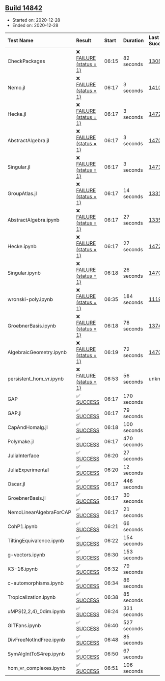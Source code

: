 ## [Build 14842](https://oscarci.mathematik.uni-kl.de/job/oscar/14842/)

* Started on: 2020-12-28
* Ended on: 2020-12-28

| Test Name    | Result | Start | Duration | Last Success | First Failure |
|:-------------|:-------|:------|:---------|:-------------|:--------------|
| CheckPackages | ❌ [FAILURE (status = 1)](https://oscarci.mathematik.uni-kl.de/job/oscar/14842/artifact/logs/build-14842/CheckPackages.log) | 06:15 | 82 seconds | [13085](https://oscarci.mathematik.uni-kl.de/job/oscar/13085/) | [13086](https://oscarci.mathematik.uni-kl.de/job/oscar/13086/) |
| Nemo.jl | ❌ [FAILURE (status = 1)](https://oscarci.mathematik.uni-kl.de/job/oscar/14842/artifact/logs/build-14842/Nemo.jl.log) | 06:17 | 3 seconds | [14101](https://oscarci.mathematik.uni-kl.de/job/oscar/14101/) | [14102](https://oscarci.mathematik.uni-kl.de/job/oscar/14102/) |
| Hecke.jl | ❌ [FAILURE (status = 1)](https://oscarci.mathematik.uni-kl.de/job/oscar/14842/artifact/logs/build-14842/Hecke.jl.log) | 06:17 | 3 seconds | [14723](https://oscarci.mathematik.uni-kl.de/job/oscar/14723/) | [14724](https://oscarci.mathematik.uni-kl.de/job/oscar/14724/) |
| AbstractAlgebra.jl | ❌ [FAILURE (status = 1)](https://oscarci.mathematik.uni-kl.de/job/oscar/14842/artifact/logs/build-14842/AbstractAlgebra.jl.log) | 06:17 | 3 seconds | [14701](https://oscarci.mathematik.uni-kl.de/job/oscar/14701/) | [14702](https://oscarci.mathematik.uni-kl.de/job/oscar/14702/) |
| Singular.jl | ❌ [FAILURE (status = 1)](https://oscarci.mathematik.uni-kl.de/job/oscar/14842/artifact/logs/build-14842/Singular.jl.log) | 06:17 | 3 seconds | [14732](https://oscarci.mathematik.uni-kl.de/job/oscar/14732/) | [14733](https://oscarci.mathematik.uni-kl.de/job/oscar/14733/) |
| GroupAtlas.jl | ❌ [FAILURE (status = 1)](https://oscarci.mathematik.uni-kl.de/job/oscar/14842/artifact/logs/build-14842/GroupAtlas.jl.log) | 06:17 | 14 seconds | [13311](https://oscarci.mathematik.uni-kl.de/job/oscar/13311/) | [13312](https://oscarci.mathematik.uni-kl.de/job/oscar/13312/) |
| AbstractAlgebra.ipynb | ❌ [FAILURE (status = 1)](https://oscarci.mathematik.uni-kl.de/job/oscar/14842/artifact/logs/build-14842/AbstractAlgebra.ipynb.log) | 06:17 | 27 seconds | [13355](https://oscarci.mathematik.uni-kl.de/job/oscar/13355/) | [13356](https://oscarci.mathematik.uni-kl.de/job/oscar/13356/) |
| Hecke.ipynb | ❌ [FAILURE (status = 1)](https://oscarci.mathematik.uni-kl.de/job/oscar/14842/artifact/logs/build-14842/Hecke.ipynb.log) | 06:17 | 27 seconds | [14723](https://oscarci.mathematik.uni-kl.de/job/oscar/14723/) | [14724](https://oscarci.mathematik.uni-kl.de/job/oscar/14724/) |
| Singular.ipynb | ❌ [FAILURE (status = 1)](https://oscarci.mathematik.uni-kl.de/job/oscar/14842/artifact/logs/build-14842/Singular.ipynb.log) | 06:18 | 26 seconds | [14701](https://oscarci.mathematik.uni-kl.de/job/oscar/14701/) | [14702](https://oscarci.mathematik.uni-kl.de/job/oscar/14702/) |
| wronski-poly.ipynb | ❌ [FAILURE (status = 1)](https://oscarci.mathematik.uni-kl.de/job/oscar/14842/artifact/logs/build-14842/wronski-poly.ipynb.log) | 06:35 | 184 seconds | [11192](https://oscarci.mathematik.uni-kl.de/job/oscar/11192/) | [11193](https://oscarci.mathematik.uni-kl.de/job/oscar/11193/) |
| GroebnerBasis.ipynb | ❌ [FAILURE (status = 1)](https://oscarci.mathematik.uni-kl.de/job/oscar/14842/artifact/logs/build-14842/GroebnerBasis.ipynb.log) | 06:18 | 78 seconds | [13748](https://oscarci.mathematik.uni-kl.de/job/oscar/13748/) | [13749](https://oscarci.mathematik.uni-kl.de/job/oscar/13749/) |
| AlgebraicGeometry.ipynb | ❌ [FAILURE (status = 1)](https://oscarci.mathematik.uni-kl.de/job/oscar/14842/artifact/logs/build-14842/AlgebraicGeometry.ipynb.log) | 06:19 | 72 seconds | [14701](https://oscarci.mathematik.uni-kl.de/job/oscar/14701/) | [14702](https://oscarci.mathematik.uni-kl.de/job/oscar/14702/) |
| persistent_hom_vr.ipynb | ❌ [FAILURE (status = 1)](https://oscarci.mathematik.uni-kl.de/job/oscar/14842/artifact/logs/build-14842/persistent_hom_vr.ipynb.log) | 06:53 | 56 seconds | unknown | unknown |
| GAP | ✅ [SUCCESS](https://oscarci.mathematik.uni-kl.de/job/oscar/14842/artifact/logs/build-14842/GAP.log) | 06:17 | 170 seconds |  |  |
| GAP.jl | ✅ [SUCCESS](https://oscarci.mathematik.uni-kl.de/job/oscar/14842/artifact/logs/build-14842/GAP.jl.log) | 06:17 | 79 seconds |  |  |
| CapAndHomalg.jl | ✅ [SUCCESS](https://oscarci.mathematik.uni-kl.de/job/oscar/14842/artifact/logs/build-14842/CapAndHomalg.jl.log) | 06:18 | 100 seconds |  |  |
| Polymake.jl | ✅ [SUCCESS](https://oscarci.mathematik.uni-kl.de/job/oscar/14842/artifact/logs/build-14842/Polymake.jl.log) | 06:17 | 470 seconds |  |  |
| JuliaInterface | ✅ [SUCCESS](https://oscarci.mathematik.uni-kl.de/job/oscar/14842/artifact/logs/build-14842/JuliaInterface.log) | 06:20 | 27 seconds |  |  |
| JuliaExperimental | ✅ [SUCCESS](https://oscarci.mathematik.uni-kl.de/job/oscar/14842/artifact/logs/build-14842/JuliaExperimental.log) | 06:20 | 12 seconds |  |  |
| Oscar.jl | ✅ [SUCCESS](https://oscarci.mathematik.uni-kl.de/job/oscar/14842/artifact/logs/build-14842/Oscar.jl.log) | 06:17 | 446 seconds |  |  |
| GroebnerBasis.jl | ✅ [SUCCESS](https://oscarci.mathematik.uni-kl.de/job/oscar/14842/artifact/logs/build-14842/GroebnerBasis.jl.log) | 06:17 | 30 seconds |  |  |
| NemoLinearAlgebraForCAP | ✅ [SUCCESS](https://oscarci.mathematik.uni-kl.de/job/oscar/14842/artifact/logs/build-14842/NemoLinearAlgebraForCAP.log) | 06:17 | 21 seconds |  |  |
| CohP1.ipynb | ✅ [SUCCESS](https://oscarci.mathematik.uni-kl.de/job/oscar/14842/artifact/logs/build-14842/CohP1.ipynb.log) | 06:21 | 66 seconds |  |  |
| TiltingEquivalence.ipynb | ✅ [SUCCESS](https://oscarci.mathematik.uni-kl.de/job/oscar/14842/artifact/logs/build-14842/TiltingEquivalence.ipynb.log) | 06:22 | 154 seconds |  |  |
| g-vectors.ipynb | ✅ [SUCCESS](https://oscarci.mathematik.uni-kl.de/job/oscar/14842/artifact/logs/build-14842/g-vectors.ipynb.log) | 06:30 | 153 seconds |  |  |
| K3-16.ipynb | ✅ [SUCCESS](https://oscarci.mathematik.uni-kl.de/job/oscar/14842/artifact/logs/build-14842/K3-16.ipynb.log) | 06:32 | 79 seconds |  |  |
| c-automorphisms.ipynb | ✅ [SUCCESS](https://oscarci.mathematik.uni-kl.de/job/oscar/14842/artifact/logs/build-14842/c-automorphisms.ipynb.log) | 06:34 | 86 seconds |  |  |
| Tropicalization.ipynb | ✅ [SUCCESS](https://oscarci.mathematik.uni-kl.de/job/oscar/14842/artifact/logs/build-14842/Tropicalization.ipynb.log) | 06:38 | 85 seconds |  |  |
| uMPS(2,2,4)_0dim.ipynb | ✅ [SUCCESS](https://oscarci.mathematik.uni-kl.de/job/oscar/14842/artifact/logs/build-14842/uMPS-2-2-4-_0dim.ipynb.log) | 06:24 | 331 seconds |  |  |
| GITFans.ipynb | ✅ [SUCCESS](https://oscarci.mathematik.uni-kl.de/job/oscar/14842/artifact/logs/build-14842/GITFans.ipynb.log) | 06:40 | 527 seconds |  |  |
| DivFreeNotIndFree.ipynb | ✅ [SUCCESS](https://oscarci.mathematik.uni-kl.de/job/oscar/14842/artifact/logs/build-14842/DivFreeNotIndFree.ipynb.log) | 06:48 | 85 seconds |  |  |
| SymAlgIntToS4rep.ipynb | ✅ [SUCCESS](https://oscarci.mathematik.uni-kl.de/job/oscar/14842/artifact/logs/build-14842/SymAlgIntToS4rep.ipynb.log) | 06:50 | 67 seconds |  |  |
| hom_vr_complexes.ipynb | ✅ [SUCCESS](https://oscarci.mathematik.uni-kl.de/job/oscar/14842/artifact/logs/build-14842/hom_vr_complexes.ipynb.log) | 06:51 | 106 seconds |  |  |

